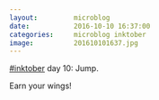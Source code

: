 ```yaml
---
layout:         microblog
date:           2016-10-10 16:37:00
categories:     microblog inktober
image:          201610101637.jpg
---
```

[#inktober](/categories/inktober) day 10: Jump.

Earn your wings!
